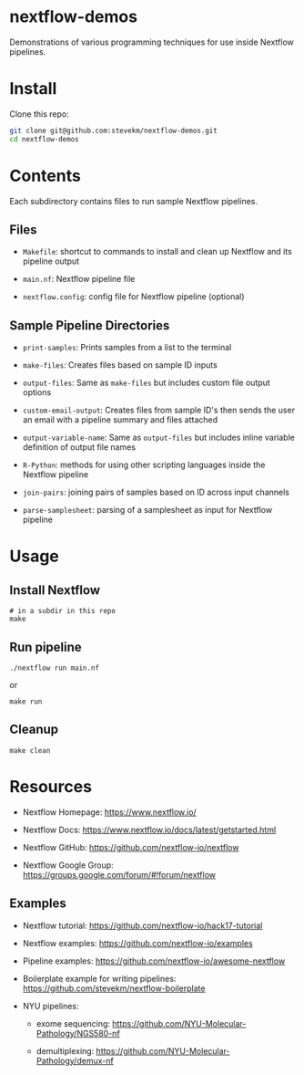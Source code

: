 # nextflow-demos

Demonstrations of various programming techniques for use inside Nextflow pipelines.

# Install

Clone this repo:

```bash
git clone git@github.com:stevekm/nextflow-demos.git
cd nextflow-demos
```

# Contents

Each subdirectory contains files to run sample Nextflow pipelines.

## Files

- `Makefile`: shortcut to commands to install and clean up Nextflow and its pipeline output

- `main.nf`: Nextflow pipeline file

- `nextflow.config`: config file for Nextflow pipeline (optional)

## Sample Pipeline Directories

- `print-samples`: Prints samples from a list to the terminal

- `make-files`: Creates files based on sample ID inputs

- `output-files`: Same as `make-files` but includes custom file output options

- `custom-email-output`: Creates files from sample ID's then sends the user an email with a pipeline summary and files attached

- `output-variable-name`: Same as `output-files` but includes inline variable definition of output file names

- `R-Python`: methods for using other scripting languages inside the Nextflow pipeline

- `join-pairs`: joining pairs of samples based on ID across input channels

- `parse-samplesheet`: parsing of a samplesheet as input for Nextflow pipeline

# Usage

## Install Nextflow

```
# in a subdir in this repo
make
```

## Run pipeline

```
./nextflow run main.nf
```

or

```
make run
```

## Cleanup

```
make clean
```

# Resources

- Nextflow Homepage: https://www.nextflow.io/

- Nextflow Docs: https://www.nextflow.io/docs/latest/getstarted.html

- Nextflow GitHub: https://github.com/nextflow-io/nextflow

- Nextflow Google Group: https://groups.google.com/forum/#!forum/nextflow

## Examples

- Nextflow tutorial: https://github.com/nextflow-io/hack17-tutorial

- Nextflow examples: https://github.com/nextflow-io/examples

- Pipeline examples: https://github.com/nextflow-io/awesome-nextflow

- Boilerplate example for writing pipelines: https://github.com/stevekm/nextflow-boilerplate

- NYU pipelines:

    - exome sequencing: https://github.com/NYU-Molecular-Pathology/NGS580-nf

    - demultiplexing: https://github.com/NYU-Molecular-Pathology/demux-nf
